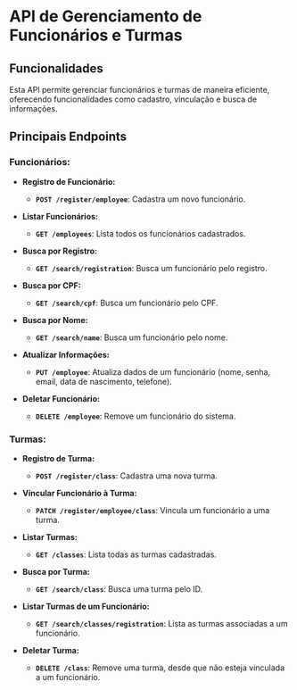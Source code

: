 # API de Gerenciamento de Funcionários e Turmas

## Funcionalidades

Esta API permite gerenciar funcionários e turmas de maneira eficiente, oferecendo funcionalidades como cadastro, vinculação e busca de informações.

## Principais Endpoints

### **Funcionários:**

- **Registro de Funcionário:**
  - **`POST /register/employee`**: Cadastra um novo funcionário.
  
- **Listar Funcionários:**
  - **`GET /employees`**: Lista todos os funcionários cadastrados.
  
- **Busca por Registro:**
  - **`GET /search/registration`**: Busca um funcionário pelo registro.
  
- **Busca por CPF:**
  - **`GET /search/cpf`**: Busca um funcionário pelo CPF.
  
- **Busca por Nome:**
  - **`GET /search/name`**: Busca um funcionário pelo nome.
  
- **Atualizar Informações:**
  - **`PUT /employee`**: Atualiza dados de um funcionário (nome, senha, email, data de nascimento, telefone).
  
- **Deletar Funcionário:**
  - **`DELETE /employee`**: Remove um funcionário do sistema.

### **Turmas:**

- **Registro de Turma:**
  - **`POST /register/class`**: Cadastra uma nova turma.
  
- **Vincular Funcionário à Turma:**
  - **`PATCH /register/employee/class`**: Vincula um funcionário a uma turma.
  
- **Listar Turmas:**
  - **`GET /classes`**: Lista todas as turmas cadastradas.
  
- **Busca por Turma:**
  - **`GET /search/class`**: Busca uma turma pelo ID.
  
- **Listar Turmas de um Funcionário:**
  - **`GET /search/classes/registration`**: Lista as turmas associadas a um funcionário.
  
- **Deletar Turma:**
  - **`DELETE /class`**: Remove uma turma, desde que não esteja vinculada a um funcionário.
